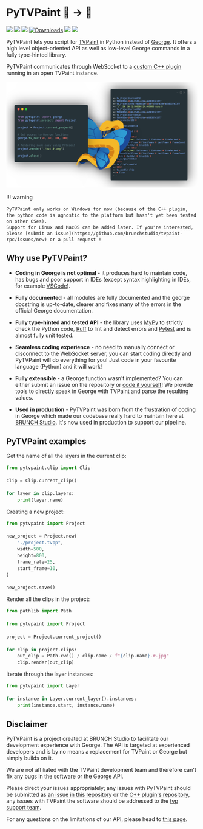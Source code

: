 # PyTVPaint 🐍 → 🦋

[![](https://img.shields.io/github/actions/workflow/status/brunchstudio/pytvpaint/docs-deploy.yml?label=docs)](https://brunchstudio.github.io/pytvpaint/)
[![](https://img.shields.io/github/license/brunchstudio/pytvpaint)](https://github.com/brunchstudio/pytvpaint/blob/main/LICENSE.md)
[![](https://img.shields.io/pypi/v/pytvpaint)](https://pypi.org/project/pytvpaint/)
[![Downloads](https://static.pepy.tech/badge/pytvpaint/month)](https://pepy.tech/project/pytvpaint)
[![](https://img.shields.io/pypi/pyversions/pytvpaint)](https://pypi.org/project/pytvpaint/)
[![](https://custom-icon-badges.demolab.com/badge/custom-11.5+-blue.svg?logo=butterfly_1f98b&label=TVPaint)](https://www.tvpaint.com/doc/tvp11/)

PyTVPaint lets you script for [TVPaint](https://www.tvpaint.com/) in Python instead of 
[George](https://www.tvpaint.com/doc/tvp11/index.php?id=lesson-advanced-functions-george-introduction). It offers a 
high level object-oriented API as well as low-level George commands in a fully type-hinted library.

PyTVPaint communicates through WebSocket to a [custom C++ plugin](https://github.com/brunchstudio/tvpaint-rpc) running in an open TVPaint instance.

![](./assets/pytvpaint_code_banner.png)

!!! warning

    PyTVPaint only works on Windows for now (because of the C++ plugin, the python code is agnostic to the platform but hasn't yet been tested on other OSes).
    Support for Linux and MacOS can be added later. If you're interested, please [submit an issue](https://github.com/brunchstudio/tvpaint-rpc/issues/new) or a pull request !

## Why use PyTVPaint?

- **Coding in George is not optimal** - it produces hard to maintain code, has bugs and poor support in IDEs (except syntax highlighting in IDEs, for example [VSCode](https://marketplace.visualstudio.com/items?itemName=johhnry.vscode-george)).

- **Fully documented** - all modules are fully documented and the george docstring is up-to-date, clearer and fixes many of the errors in the official George documentation.

- **Fully type-hinted and tested API** - the library uses [MyPy](https://mypy.readthedocs.io) to strictly check the Python code, [Ruff](https://docs.astral.sh/ruff/) to lint and detect errors and [Pytest](https://docs.pytest.org) and is almost fully unit tested.

- **Seamless coding experience** - no need to manually connect or disconnect to the WebSocket server, you can start coding directly and PyTVPaint will do everything for you! Just code in your favourite language (Python) and it will work!

- **Fully extensible** - a George function wasn't implemented? You can either submit an issue on the repository or [code it yourself](./contributing/wrap_george.md)! We provide tools to directly speak in George with TVPaint and parse the resulting values.

- **Used in production** - PyTVPaint was born from the frustration of coding in George which made our codebase really hard to maintain here at [BRUNCH Studio](https://brunchstudio.tv/). It's now used in production to support our pipeline.

## PyTVPaint examples

Get the name of all the layers in the current clip:

```python
from pytvpaint.clip import Clip

clip = Clip.current_clip()

for layer in clip.layers:
    print(layer.name)
```

Creating a new project:

```python
from pytvpaint import Project

new_project = Project.new(
    "./project.tvpp",
    width=500,
    height=800,
    frame_rate=25,
    start_frame=10,
)

new_project.save()
```

Render all the clips in the project:

```python
from pathlib import Path

from pytvpaint import Project

project = Project.current_project()

for clip in project.clips:
    out_clip = Path.cwd() / clip.name / f"{clip.name}.#.jpg"
    clip.render(out_clip)
```

Iterate through the layer instances:

```python
from pytvpaint import Layer

for instance in Layer.current_layer().instances:
    print(instance.start, instance.name)
```

## Disclaimer

PyTVPaint is a project created at BRUNCH Studio to facilitate our development experience with George. The API is targeted at experienced developers and is by no means a replacement for TVPaint or George but simply builds on it.

We are not affiliated with the TVPaint development team and therefore can't fix any bugs in the software or the George API.

Please direct your issues appropriately; any issues with PyTVPaint should be submitted as [an issue in this repository](https://github.com/brunchstudio/pytvpaint/issues) or the [C++ plugin's repository](https://github.com/brunchstudio/tvpaint-rpc), any issues with TVPaint the software should be addressed to the [tvp support team](https://tvpaint.odoo.com/en_US/contactus).

For any questions on the limitations of our API, please head to [this page](limitations.md).
